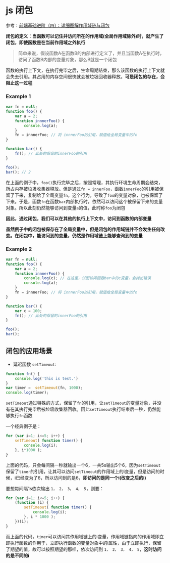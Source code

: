 # js 闭包

参考：[前端基础进阶（四）：详细图解作用域链与闭包](http://www.jianshu.com/p/21a16d44f150)

**闭包的定义：当函数可以记住并访问所在的作用域(全局作用域除外)时，就产生了闭包，即使函数是在当前作用域之外执行**

> 简单来说，假设函数A在函数B的内部进行定义了，并且当函数A在执行时，访问了函数B内部的变量对象，那么B就是一个闭包

函数的执行上下文，在执行完毕之后，生命周期结束，那么该函数的执行上下文就会失去引用。其占用的内存空间很快就会被垃圾回收器释放。**可是闭包的存在，会阻止这一过程**

### Example 1

```js
var fn = null;
function foo() {
    var a = 2;
    function innnerFoo() {
        console.log(a);
    }
    fn = innnerFoo; // 将 innnerFoo的引用，赋值给全局变量中的fn
}

function bar() {
    fn(); // 此处的保留的innerFoo的引用
}

foo();
bar(); // 2
```

在上面的例子中，`foo()`执行完毕之后，按照常理，其执行环境生命周期会结束，所占内存被垃圾收集器释放。但是通过`fn = innerFoo`，函数`innerFoo`的引用被保留了下来，复制给了全局变量`fn`。这个行为，导致了`foo`的变量对象，也被保留了下来。于是，函数`fn`在函数`bar`内部执行时，依然可以访问这个被保留下来的变量对象。所以此刻仍然能够访问到变量`a`的值，此时称`foo`为闭包

**因此，通过闭包，我们可以在其他的执行上下文中，访问到函数的内部变量**

**虽然例子中的闭包被保存在了全局变量中，但是闭包的作用域链并不会发生任何改变。在闭包中，能访问到的变量，仍然是作用域链上能够查询到的变量**

### Example 2

```js
var fn = null;
function foo() {
    var a = 2;
    function innnerFoo() {
        console.log(c); // 在这里，试图访问函数bar中的c变量，会抛出错误
        console.log(a);
    }
    fn = innnerFoo; // 将 innnerFoo的引用，赋值给全局变量中的fn
}

function bar() {
    var c = 100;
    fn(); // 此处的保留的innerFoo的引用
}

foo();
bar();
```

## 闭包的应用场景

- 延迟函数 `setTimeout`:

```js
function fn() {
    console.log('this is test.')
}
var timer =  setTimeout(fn, 1000);
console.log(timer);
```

`setTimeout`通过特殊的方式，保留了`fn`的引用，让`setTimeout`的变量对象，并没有在其执行完毕后被垃圾收集器回收。因此`setTimeout`执行结束后一秒，仍然能够执行`fn`函数

一个经典例子是：

```js
for (var i=1; i<=5; i++) {
    setTimeout( function timer() {
        console.log(i);
    }, i*1000 );
}
```

上面的代码，只会每间隔一秒就输出一个6，一共5s输出5个6，因为`setTimeout`保留了`timer`的引用，让其可以访问`setTimeout`的作用域上的i变量，但是访问的时候，i已经变为了6，所以访问到的是6，**即访问的是同一个i(改变之后的i)**

要想每间隔1s依次输出 `1， 2， 3， 4， 5`，则要：

```js
for (var i=1; i<=5; i++) {
    (function (i) {
        setTimeout( function timer() {
            console.log(i);
        }, i * 1000 );
    })(i);
}
```

而上面的代码，`timer`可以访问其作用域链上的i变量，作用域链指向的作用域即立即执行函数的作用于，立即执行函数的变量对象中的i属性，由于立即执行，保留了期望的值，故可以按照期望的那样，依次访问到 `1， 2， 3， 4， 5`，**这时访问的是不同的i**